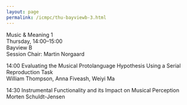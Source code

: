 ```yaml
---
layout: page
permalink: /icmpc/thu-bayviewb-3.html
---
```

Music & Meaning 1  
Thursday, 14:00–15:00  
Bayview B  
Session Chair: Martin Norgaard  

14:00 Evaluating the Musical Protolanguage Hypothesis Using a Serial Reproduction Task  
William Thompson, Anna Fiveash, Weiyi Ma

14:30 Instrumental Functionality and its Impact on Musical Perception  
Morten Schuldt-Jensen
